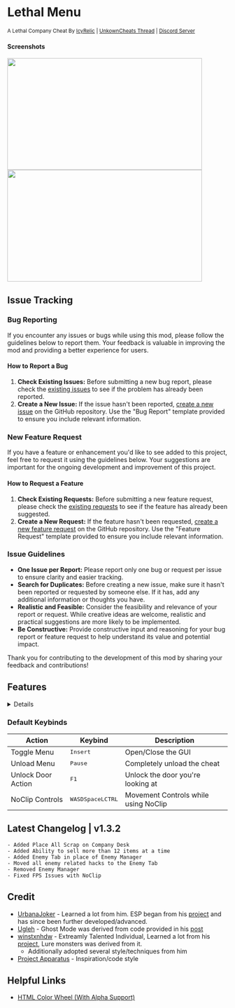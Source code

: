 # Lethal Menu
<sup>A Lethal Company Cheat By [IcyRelic](https://github.com/icyrelic) | [UnkownCheats Thread](https://www.unknowncheats.me/forum/lethal-company/615575-lethal-menu-lethal-company-cheat.html) | [Discord Server](https://discord.gg/D6wuXEnfhP)</sup>

#### Screenshots
<p>
  <img src="https://i.imgur.com/H5FEQMr.png" width="445" height="255" />
  <img src="https://i.imgur.com/D7srqbi.png" width="445" height="255" />
</p>


## Issue Tracking

### Bug Reporting

If you encounter any issues or bugs while using this mod, please follow the guidelines below to report them. Your feedback is valuable in improving the mod and providing a better experience for users.

#### How to Report a Bug

1. **Check Existing Issues:** Before submitting a new bug report, please check the [existing issues](https://github.com/IcyRelic/LethalMenu/labels/bug) to see if the problem has already been reported.
2. **Create a New Issue:** If the issue hasn't been reported, [create a new issue](https://github.com/IcyRelic/LethalMenu/issues/new?assignees=IcyRelic&labels=bug&projects=&template=bug_report.md&title=%5BBUG%5D) on the GitHub repository. Use the "Bug Report" template provided to ensure you include relevant information.

### New Feature Request

If you have a feature or enhancement you'd like to see added to this project, feel free to request it using the guidelines below. Your suggestions are important for the ongoing development and improvement of this project.

#### How to Request a Feature

1. **Check Existing Requests:** Before submitting a new feature request, please check the [existing requests](https://github.com/IcyRelic/LethalMenu/labels/enhancement) to see if the feature has already been suggested.
2. **Create a New Request:** If the feature hasn't been requested, [create a new feature request](https://github.com/IcyRelic/LethalMenu/issues/new?assignees=IcyRelic&labels=enhancement&projects=&template=feature-request.md&title=%5BFeature%5D) on the GitHub repository. Use the "Feature Request" template provided to ensure you include relevant information.

### Issue Guidelines
- **One Issue per Report:** Please report only one bug or request per issue to ensure clarity and easier tracking.
- **Search for Duplicates:** Before creating a new issue, make sure it hasn't been reported or requested by someone else. If it has, add any additional information or thoughts you have.
- **Realistic and Feasible:** Consider the feasibility and relevance of your report or request. While creative ideas are welcome, realistic and practical suggestions are more likely to be implemented.
- **Be Constructive:** Provide constructive input and reasoning for your bug report or feature request to help understand its value and potential impact.

Thank you for contributing to the development of this mod by sharing your feedback and contributions!

## Features
<details>

  #### Self Cheats
  - **God Mode:** Invincibility, works alongside instant monster kills.
  - **Super Jump:** Adjustable jump height for enhanced mobility.
  - **Fast Climb:** Variable climbing speed for quick ascents.
  - **Movement Speed:** Customizable character speed for swift traversal.
  - **Night Vision:** Enhanced visibility in low-light environments.
  - **Unlimited Stamina:** Infinite character stamina for prolonged activities.
  - **Unlimited Battery:** Endless power supply for applicable in-game devices.
  - **Reach:** Extended interaction range for reaching distant objects.
  - **Unlock Doors:** Bypass locks effortlessly with a key bind (default F1).
  - **Add/Remove Experience:** Modify character experience points as desired.
  - **Teleport Spawn/Entrance/Dungeon/Saved Position:** Instantaneous travel to specified locations.
  - **No Clip:** Pass through solid objects for unrestricted exploration.
  - **No Carry Weight:** Eliminate weight restrictions for inventory items.
  - **Build Anywhere:** Construct structures without location limitations.
  - **Loot Through Walls:** Access loot items even behind obstacles.
  - **Interact Through Walls:** Perform actions through barriers and surfaces.
  - **Ghost Mode (Credit @Ugleh):** Incorporate ghostly attributes for unique gameplay.
  - **Free Camera:** Detach the camera for unrestricted viewing.
  - **Super Shovel (x1000 Damage):** Instantly kill anything with a shovel/sign.
  - **Strong Hands:** Carry any item with 1 hand.
  - **Invisibility:** Constantly teleports your player to an unseen location for others.
    
  #### Troll
  - **Toggle Ship Lights:** Turn the ship lights on/off from anywhere
  - **Toggle Ship Horn:** Toggle the ship horn on/off form anywhere
  - **Blow Up All Landmines:** Trigger detonation for all placed landmines.
  - **Toggle All Landmines:** Activate/Deactivate all landmines
  - **Toggle All Turrets:** Activate/Deactivate all turret.
  - **Teleport All Items (Client Only):** Teleports all items currently outside the ship to your location
  - **Force Tentacle Attack:** Make the company attack at the sales desk
  - **Make Bridge Fall (Host Only, Vow):** Host-exclusive ability to make the bridge collapse.
  - **Toggle Factory Lights (Host Only):** Host-exclusive ability to control factory lights.
  - **Flicker Factory Lights (Host Only):** Host-exclusive ability to make factory lights flicker.
  - **Spawn Landmine (Host Only):** Spawn a landmine in front of you.
  - **Spawn Turret (Host Only):** Spawn a turret in front of you.
  - **Spawn Random Landmines/Turrets (Host Only):** Spawns a random number of turrets/landmines in the factory.

  #### Server
  - **Info Status - Body Count:** Display the count of bodies in the game.
  - **Info Status - Enemy Count:** Show the current count of enemies.
  - **Info Status - Object Scan:** Provide information on the total value and item count during object scanning.
  - **Info Status - Quota:** Display information related to the quota in the game.
  - **Info Status - Ship value:** Show the current value of the ship.
  - **Give/Set/Remove Credits:** Manage in-game credits by giving, setting, or removing them.
  - **Force Ship Land:** Trigger the ship to land
  - **Force Ship Leave:** Trigger the ship to leave the current moon
  - **Spawn More Scrap (Host Only):** Host-exclusive feature to spawn additional scrap.
  - **Edit Quota (Host Only):** Modify the current quota
  - **Scrap Amount Multiplier (Host Only):** Modify the amount of scrap that spawns on the map by default.
  - **Scrap Value Multiplier (Host Only):** Modify the value of scrap that spawns on the map.
  - **Moon Manager:** Travel to any moon for free.
  - **Unlockables Manager:** Spawn any ship unlockables for free
    - Host can spawn an infinate amount of each object
  - **Item Manager (Host Only):** Spawn any item in the game with a custom scrap value

  #### Enemy
  - **Kill All Enemies:** Annihilate all enemy entities in the game.
  - **Kill Neaby Enemies:** Annihilates all near by enemies.
  - **Stun All Enemies:** Stun all enemies in the game temporarily.
  - **Break All Spider Web:** Breaks all spider webs in the factory.
  - **Enemy Controller:** Control any enemy in the game.
  - **Lure Enemy:** Lure a single/all enemies to a selected player.
  - **Kill:** Kill a single enemy.
  - **Teleport:** Teleport a single/all enemies to a selected player.
  - **Kill Player:** Force an enemy to instantly kill a selected player.
  - **Spawn Enemy (Host Only):** Spawn any enemy on any map.
  - **HoarderBug Steal Items:** Force's a hoarder bug to instantly steal all items in the factory.
  - **Spider Spawn Web:** Attempts to create a web at the spiders location.
  - **Statuses:** Informational statuses about each enemys target/state/location 

  #### Visuals
  - **Always show clock:** Display the in-game clock consistently.
  - **Simple Clock:** A simple digital clock always show at the top center of the screen.
  - **No Fog:** Remove all fog for clearer visibility.
  - **Breadcrumbs:** Leave a numbered trail to mark your path.
  - **Crosshair:** Enable a crosshair for precise aiming.
    - Current Types: X, + 
  - **Object ESP:** Label scrap and other objects through walls.
  - **Enemy ESP:** Label enemies through walls.
    - Enemy Filter: Enable/Disable certain enemy types such as Passive/Docile enemies on esp 
  - **Player ESP:** Label players through walls.
  - **Entrance / Exit ESP:** Label dungeon entrance / exit doors through walls.
  - **Landmine ESP:** Label landmines through walls with terminal codes.
  - **Turret ESP:** Label turrets through walls with terminal codes.
  - **Ship ESP:** Label the ship door through walls.
  - **Steam Valve ESP:** Label busted steam valves through walls
  - **Big Door ESP:** Label big powered doors through walls with terminal codes.
  - **Locked Doors ESP:** Label locked doors through walls. 
  - **Breaker Box ESP:** Label the breaker box through walls
  - **CHAMS:** Enable chams for each esp to additionally highlght and physically see it through walls
    - Min Distance Setting: Disables chams for objects closer than this distance

  #### Other Players
  - **Heal:** Restore player health.
  - **Teleport To Them:** Instantly teleport to a player's position.
  - **Kill Player:** Eliminate a specific player.
  - **Lightning Strike:** Summon a lightning strike.
  - **Death Notifications:** Receive notifications for player deaths.
  - **Kill Everyone:** Annihilate all players in the game.
  - **Kill Everyone Except You:** Wipe out all players except yourself.
  - **Spectate Player:** Observe the gameplay from another player's perspective.
  - **Mini Cam Spectate Player:** Set up a small camera view in the top right for spectating a player.
  - **Lure All Enemies:** Attract the attention of all enemies to a player.
  - **Teleport All Enemies:** Instantaneously relocate all enemies to a player's position.
  - **Spider Web (Requires Spider)**: Spawns spider webs around a player.

  #### Miscellaneous
  - **Key Binds:** Configure custom key bindings.
  - **Customizable Settings:** Tailor various in-game settings to your preferences.
  - **Config File to save settings:** Save and load settings using a configuration file.
  - **GUI Size Settings:** Adjust the size of the graphical user interface. Including esp labels
  - **Color Settings:** Customize the colors used for nearly everything.
  - **Togglable Hacks save with settings:** Enable or disable hacks with settings that persist.
  - **Toggle Cursor:** Turn the in-game cursor on or off.
  - **Sell Unlimited Scrap:** Allows you to place an unlimited amount of scrap on the company deposit desk.
</details>

### Default Keybinds

| Action       | Keybind       | Description   |
| ------------ | ------------- | ------------- |
| Toggle Menu  | <kbd>Insert</kbd> | Open/Close the GUI |
| Unload Menu  | <kbd>Pause</kbd> | Completely unload the cheat |
| Unlock Door Action  | <kbd>F1</kbd> | Unlock the door you're looking at|
| NoClip Controls  | <kbd>W</kbd><kbd>A</kbd><kbd>S</kbd><kbd>D</kbd><kbd>Space</kbd><kbd>LCTRL</kbd> | Movement Controls while using NoClip |

## Latest Changelog | v1.3.2
```
- Added Place All Scrap on Company Desk
- Added Ability to sell more than 12 items at a time
- Added Enemy Tab in place of Enemy Manager
- Moved all enemy related hacks to the Enemy Tab
- Removed Enemy Manager
- Fixed FPS Issues with NoClip
```

## Credit
  - [UrbanaJoker](https://www.unknowncheats.me/forum/members/2470892.html) - Learned a lot from him. ESP began from his [project](https://www.unknowncheats.me/forum/lethal-company/613770-infinite-company-lethal-company-cheat.html) and has since been further developed/advanced.
  - [Ugleh](https://www.unknowncheats.me/forum/members/1305791.html) - Ghost Mode was derived from code provided in his [post](https://www.unknowncheats.me/forum/3949378-post150.html)
  - [winstxnhdw](https://www.unknowncheats.me/forum/members/5891304.html) - Extreamly Talented Individual, Learned a lot from his [project](https://github.com/winstxnhdw/lc-hax/), Lure monsters was derived from it.
    - Additionally adopted several style/techniques from him
  - [Project Apparatus](https://github.com/KaylinOwO/Project-Apparatus/) - Inspiration/code style

## Helpful Links
  - [HTML Color Wheel (With Alpha Support)](https://rgbacolorpicker.com/color-wheel-picker)
